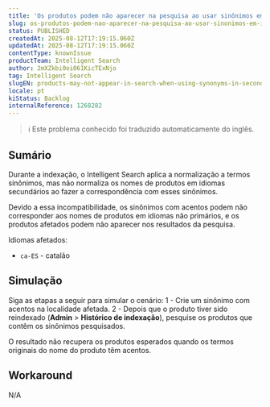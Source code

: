 ```yaml
---
title: 'Os produtos podem não aparecer na pesquisa ao usar sinônimos em idiomas secundários'
slug: os-produtos-podem-nao-aparecer-na-pesquisa-ao-usar-sinonimos-em-idiomas-secundarios
status: PUBLISHED
createdAt: 2025-08-12T17:19:15.060Z
updatedAt: 2025-08-12T17:19:15.060Z
contentType: knownIssue
productTeam: Intelligent Search
author: 2mXZkbi0oi061KicTExNjo
tag: Intelligent Search
slugEN: products-may-not-appear-in-search-when-using-synonyms-in-secondary-languages
locale: pt
kiStatus: Backlog
internalReference: 1268282
---
```


>ℹ️ Este problema conhecido foi traduzido automaticamente do inglês.

## Sumário


Durante a indexação, o Intelligent Search aplica a normalização a termos sinônimos, mas não normaliza os nomes de produtos em idiomas secundários ao fazer a correspondência com esses sinônimos.

Devido a essa incompatibilidade, os sinônimos com acentos podem não corresponder aos nomes de produtos em idiomas não primários, e os produtos afetados podem não aparecer nos resultados da pesquisa.

Idiomas afetados:

- `ca-ES` - catalão
## Simulação


Siga as etapas a seguir para simular o cenário:
1 - Crie um sinônimo com acentos na localidade afetada.
2 - Depois que o produto tiver sido reindexado (**Admin** > **Histórico de indexação**), pesquise os produtos que contêm os sinônimos pesquisados.

O resultado não recupera os produtos esperados quando os termos originais do nome do produto têm acentos.


## Workaround


N/A



